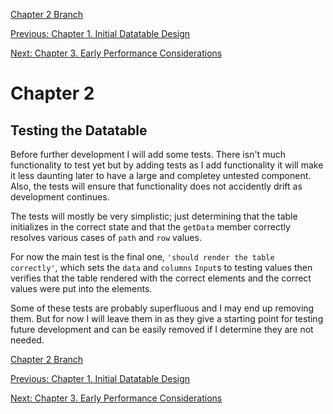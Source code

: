 [Chapter 2 Branch](https://github.com/tme321/ng-DevelopingADataTable/tree/31f8adf235326eea0ef3232b9d3f2baa757e6111)

[Previous: Chapter 1. Initial Datatable Design](/chapters/1._Initial_Datatable_Design.md)

[Next: Chapter 3. Early Performance Considerations](/chapters/3._Early_Performance_Considerations.md)

# Chapter 2
## Testing the Datatable

Before further development I will add some tests.  There isn't much functionality to test yet but by adding tests as I add functionality it will make it less daunting later to have a large and completey untested component.  Also, the tests will ensure that functionality does not accidently drift as development continues.

The tests will mostly be very simplistic; just determining that the table initializes in the correct state and that the `getData` member correctly resolves various cases of `path` and `row` values.

For now the main test is the final one, `'should render the table correctly'`, which sets the `data` and `columns` `Input`s to testing values then verifies that the table rendered with the correct elements and the correct values were put into the elements.

Some of these tests are probably superfluous and I may end up removing them.  But for now I will leave them in as they give a starting point for testing future development and can be easily removed if I determine they are not needed.

[Chapter 2 Branch](https://github.com/tme321/ng-DevelopingADataTable/tree/31f8adf235326eea0ef3232b9d3f2baa757e6111)

[Previous: Chapter 1. Initial Datatable Design](/chapters/1._Initial_Datatable_Design.md)

[Next: Chapter 3. Early Performance Considerations](/chapters/3._Early_Performance_Considerations.md)
